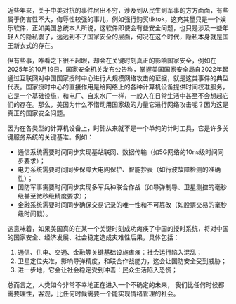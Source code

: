 近些年来，关于中美对抗的事件层出不穷，涉及到从民生到军事的方方面面，有些属于伤害性不大，侮辱性较强的事儿，例如强行购买tiktok，这充其量只是一个娱乐软件，正如美国总统本人所说，这软件即使会有些安全问题，也只是涉及一些年轻人的隐私罢了，远远到不了国家安全的层面，何况在这个时代，隐私本身就是国王新衣式的存在。

但有些事，咋看之下很不起眼，却会在关键时刻真正的影响国家安全，例如在2025年的10月19日，国家安全机关发布公告称，掌握美国国家安全局自2022年起通过互联网对中国国家授时中心进行大规模网络攻击的证据，就是这类事件的典型代表。国家授时中心的直接作用是给网络上的各种计算机设备提供时间校准服务，它是一个基础设施，和电厂、自来水厂一样，一般人在日常生活中甚至不会想起它们的存在。那么，美国为什么不惜动用国家级的力量它进行网络攻击呢？因为这是真正的国家安全问题。

因为在各类型的计算机设备上，时钟从来就不是一个单纯的计时工具，它是许多关键服务系统的关键基准。例如：
 
- 通信系统需要时间同步实现基站联网、数据传输（如5G网络的10ns级时间同步要求）；
- 电力系统需要时间同步保障大电网保护、智能抄表（如行波故障检测的准确性）；
- 国防军事需要时间同步实现多军兵种联合作战（如导弹制导、卫星测控的毫秒级甚至微秒级精度要求）；
- 金融系统需要时间同步确保交易记录的唯一性和不可篡改（如股票交易的毫秒级时间戳）。

这意味着，如果美国真的在某一个关键时刻成功瘫痪了中国的授时系统，将对中国的国家安全、经济发展、社会稳定造成灾难性后果，具体包括：

1. 通信、供电、交通、金融等关键基础设施瘫痪：社会运行陷入混乱；  
2. 卫星定位失准，影响导弹精度，和联合作战能力，这会让国防安全受到威胁；
3. 进一步地，它会让社会稳定受到冲击：民众生活陷入恐慌；

总而言之，人类如今非常不幸地正在进入一个不确定的未来， 我们比任何时候都需要理性，客观，比任何时候需要一个能实现情绪管理的社会。